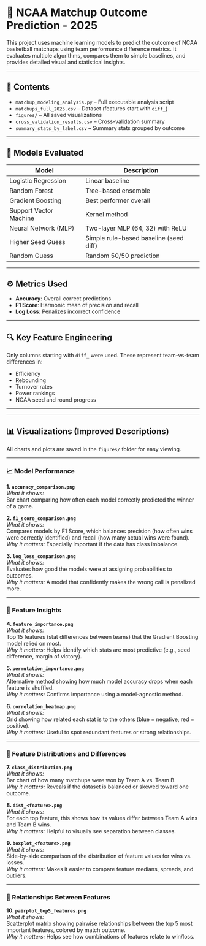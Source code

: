 # 🏀 NCAA Matchup Outcome Prediction - 2025

This project uses machine learning models to predict the outcome of NCAA basketball matchups using team performance difference metrics. It evaluates multiple algorithms, compares them to simple baselines, and provides detailed visual and statistical insights.

---

## 📁 Contents

- `matchup_modeling_analysis.py` – Full executable analysis script
- `matchups_full_2025.csv` – Dataset (features start with `diff_`)
- `figures/` – All saved visualizations
- `cross_validation_results.csv` – Cross-validation summary
- `summary_stats_by_label.csv` – Summary stats grouped by outcome

---

## 🧠 Models Evaluated

| Model                  | Description                                 |
|------------------------|---------------------------------------------|
| Logistic Regression    | Linear baseline                             |
| Random Forest          | Tree-based ensemble                         |
| Gradient Boosting      | Best performer overall                      |
| Support Vector Machine | Kernel method                               |
| Neural Network (MLP)   | Two-layer MLP (64, 32) with ReLU            |
| Higher Seed Guess      | Simple rule-based baseline (seed diff)      |
| Random Guess           | Random 50/50 prediction                     |

---

## ⚙️ Metrics Used

- **Accuracy**: Overall correct predictions  
- **F1 Score**: Harmonic mean of precision and recall  
- **Log Loss**: Penalizes incorrect confidence

---

## 🔍 Key Feature Engineering

Only columns starting with `diff_` were used. These represent team-vs-team differences in:

- Efficiency
- Rebounding
- Turnover rates
- Power rankings
- NCAA seed and round progress

---

---

## 📊 Visualizations (Improved Descriptions)

All charts and plots are saved in the `figures/` folder for easy viewing.

---

### 📈 Model Performance

**1. `accuracy_comparison.png`**  
*What it shows:*  
Bar chart comparing how often each model correctly predicted the winner of a game.

**2. `f1_score_comparison.png`**  
*What it shows:*  
Compares models by F1 Score, which balances precision (how often wins were correctly identified) and recall (how many actual wins were found).  
*Why it matters:* Especially important if the data has class imbalance.

**3. `log_loss_comparison.png`**  
*What it shows:*  
Evaluates how good the models were at assigning probabilities to outcomes.  
*Why it matters:* A model that confidently makes the wrong call is penalized more.

---

### 🔎 Feature Insights

**4. `feature_importance.png`**  
*What it shows:*  
Top 15 features (stat differences between teams) that the Gradient Boosting model relied on most.  
*Why it matters:* Helps identify which stats are most predictive (e.g., seed difference, margin of victory).

**5. `permutation_importance.png`**  
*What it shows:*  
Alternative method showing how much model accuracy drops when each feature is shuffled.  
*Why it matters:* Confirms importance using a model-agnostic method.

**6. `correlation_heatmap.png`**  
*What it shows:*  
Grid showing how related each stat is to the others (blue = negative, red = positive).  
*Why it matters:* Useful to spot redundant features or strong relationships.

---

### 🧪 Feature Distributions and Differences

**7. `class_distribution.png`**  
*What it shows:*  
Bar chart of how many matchups were won by Team A vs. Team B.  
*Why it matters:* Reveals if the dataset is balanced or skewed toward one outcome.

**8. `dist_<feature>.png`**  
*What it shows:*  
For each top feature, this shows how its values differ between Team A wins and Team B wins.  
*Why it matters:* Helpful to visually see separation between classes.

**9. `boxplot_<feature>.png`**  
*What it shows:*  
Side-by-side comparison of the distribution of feature values for wins vs. losses.  
*Why it matters:* Makes it easier to compare feature medians, spreads, and outliers.

---

### 🔀 Relationships Between Features

**10. `pairplot_top5_features.png`**  
*What it shows:*  
Scatterplot matrix showing pairwise relationships between the top 5 most important features, colored by match outcome.  
*Why it matters:* Helps see how combinations of features relate to win/loss.
